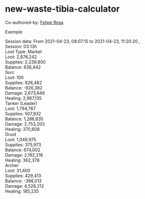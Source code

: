 # new-waste-tibia-calculator
Co-authored-by: [Felipe Rosa](https://github.com/FelipeRosa)

Exemple


Session data: From 2021-04-23, 08:07:15 to 2021-04-23, 11:20:20 , <br/>
Session: 03:13h<br/>
Loot Type: Market<br/>
Loot: 2,876,242<br/>
Supplies: 2,239,800<br/>
Balance: 636,442<br/>
Sorc<br/>
    Loot: 100<br/>
    Supplies: 926,482<br/>
    Balance: -926,382<br/>
    Damage: 2,673,646<br/>
    Healing: 2,967,135<br/>
Tanker (Leader)<br/>
    Loot: 1,794,767<br/>
    Supplies: 507,932<br/>
    Balance: 1,286,835<br/>
    Damage: 2,753,203<br/>
    Healing: 370,608<br/>
Druid<br/>
    Loot: 1,049,975<br/>
    Supplies: 375,973<br/>
    Balance: 674,002<br/>
    Damage: 2,192,216<br/>
    Healing: 362,378<br/>
Archer<br/>
    Loot: 31,400<br/>
    Supplies: 429,413<br/>
    Balance: -398,013<br/>
    Damage: 4,528,212<br/>
    Healing: 185,235<br/>
